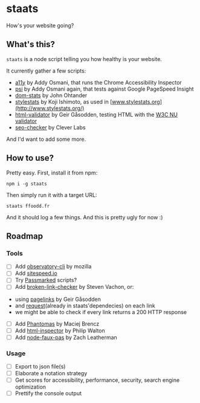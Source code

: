 # staats
How's your website going?

## What's this?

`staats` is a node script telling you how healthy is your website.

It currently gather a few scripts:

* [a11y](https://github.com/addyosmani/a11y) by Addy Osmani, that runs the Chrome Accessibility Inspector
* [psi](https://github.com/addyosmani/psi) by Addy Osmani again, that tests against Google PageSpeed Insight
* [dom-stats](https://github.com/johnotander/dom-stats) by John Ohtander
* [stylestats](https://github.com/t32k/stylestats) by Koji Ishimoto, as used in [www.stylestats.org](http://www.stylestats.org/)
* [html-validator](https://github.com/zrrrzzt/html-validator) by Geir Gåsodden, testing HTML with the [W3C NU validator](validator.w3.org/nu)
* [seo-checker](https://github.com/Clever-Labs/seo-checker) by Clever Labs

And I'd want to add some more.

## How to use?

Pretty easy. First, install it from npm:
```
npm i -g staats
```

Then simply run it with a target URL:
```
staats ffoodd.fr
```

And it should log a few things. And this is pretty ugly for now :)

## Roadmap

### Tools

* [ ] Add [observatory-cli](https://github.com/mozilla/observatory-cli) by mozilla
* [ ] Add [sitespeed.io](https://www.sitespeed.io/)
* [ ] Try [Passmarked](https://github.com/passmarked) scripts?
* [ ] Add [broken-link-checker](https://github.com/stevenvachon/broken-link-checker) by Steven Vachon, or:
 * using [pagelinks](https://github.com/zrrrzzt/pagelinks) by Geir Gåsodden
 * and [request](https://www.npmjs.com/package/request)(already in staats'dependecies) on each link
 * we might be able to check if every link returns a 200 HTTP response
* [ ] Add [Phantomas](https://github.com/macbre/phantomas) by Maciej Brencz
* [ ] Add [html-inspector](https://github.com/philipwalton/html-inspector) by Philip Walton
* [ ] Add [node-faux-pas](https://github.com/filamentgroup/node-faux-pas) by Zach Leatherman

### Usage

* [ ] Export to json file(s)
* [ ] Elaborate a notation strategy
* [ ] Get scores for accessibility, performance, security, search engine optimization
* [ ] Prettify the console output
